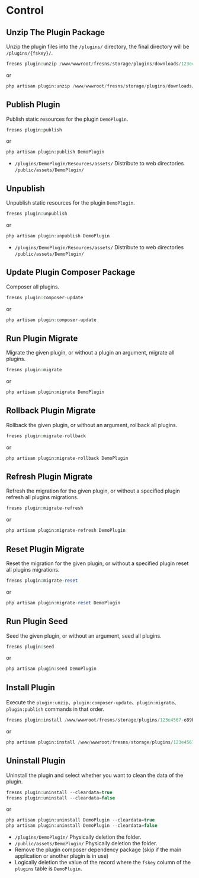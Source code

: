 # Control

## Unzip The Plugin Package

Unzip the plugin files into the `/plugins/` directory, the final directory will be `/plugins/{fskey}/`.

```php
fresns plugin:unzip /www/wwwroot/fresns/storage/plugins/downloads/123e4567-e89b-12d3-a456-426614174000.zip
```

or

```php
php artisan plugin:unzip /www/wwwroot/fresns/storage/plugins/downloads/123e4567-e89b-12d3-a456-426614174000.zip
```

## Publish Plugin

Publish static resources for the plugin `DemoPlugin`.

```php
fresns plugin:publish
```

or

```php
php artisan plugin:publish DemoPlugin
```

- `/plugins/DemoPlugin/Resources/assets/` Distribute to web directories `/public/assets/DemoPlugin/`

## Unpublish

Unpublish static resources for the plugin `DemoPlugin`.

```php
fresns plugin:unpublish
```

or

```php
php artisan plugin:unpublish DemoPlugin
```

- `/plugins/DemoPlugin/Resources/assets/` Distribute to web directories `/public/assets/DemoPlugin/`

## Update Plugin Composer Package

Composer all plugins.

```php
fresns plugin:composer-update
```

or

```php
php artisan plugin:composer-update
```

## Run Plugin Migrate

Migrate the given plugin, or without a plugin an argument, migrate all plugins.

```php
fresns plugin:migrate
```

or

```php
php artisan plugin:migrate DemoPlugin
```

## Rollback Plugin Migrate

Rollback the given plugin, or without an argument, rollback all plugins.

```php
fresns plugin:migrate-rollback
```

or

```php
php artisan plugin:migrate-rollback DemoPlugin
```

## Refresh Plugin Migrate

Refresh the migration for the given plugin, or without a specified plugin refresh all plugins migrations.

```php
fresns plugin:migrate-refresh
```

or

```php
php artisan plugin:migrate-refresh DemoPlugin
```

## Reset Plugin Migrate

Reset the migration for the given plugin, or without a specified plugin reset all plugins migrations.

```php
fresns plugin:migrate-reset
```

or

```php
php artisan plugin:migrate-reset DemoPlugin
```

## Run Plugin Seed

Seed the given plugin, or without an argument, seed all plugins.

```php
fresns plugin:seed
```

or

```php
php artisan plugin:seed DemoPlugin
```

## Install Plugin

Execute the `plugin:unzip`、`plugin:composer-update`、`plugin:migrate`、`plugin:publish` commands in that order.

```php
fresns plugin:install /www/wwwroot/fresns/storage/plugins/123e4567-e89b-12d3-a456-426614174000.zip
```

or

```php
php artisan plugin:install /www/wwwroot/fresns/storage/plugins/123e4567-e89b-12d3-a456-426614174000.zip
```

## Uninstall Plugin

Uninstall the plugin and select whether you want to clean the data of the plugin.

```php
fresns plugin:uninstall --cleardata=true
fresns plugin:uninstall --cleardata=false
```

or

```php
php artisan plugin:uninstall DemoPlugin --cleardata=true
php artisan plugin:uninstall DemoPlugin --cleardata=false
```

- `/plugins/DemoPlugin/` Physically deletion the folder.
- `/public/assets/DemoPlugin/` Physically deletion the folder.
- Remove the plugin composer dependency package (skip if the main application or another plugin is in use)
- Logically deletion the value of the record where the `fskey` column of the `plugins` table is `DemoPlugin`.
